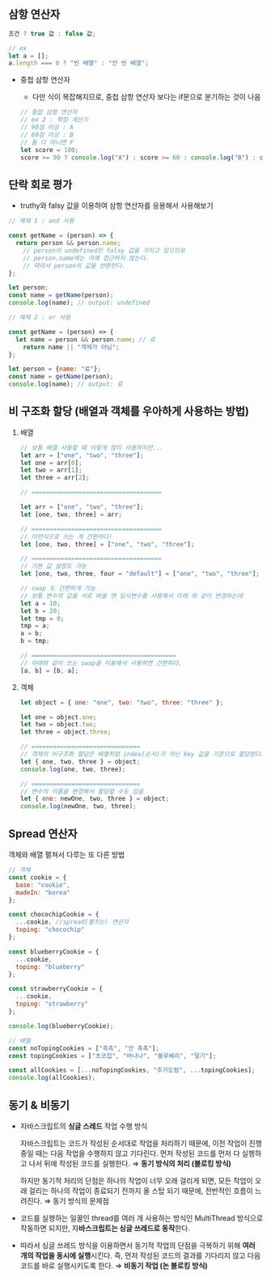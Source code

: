 ## 삼항 연산자

```jsx
조건 ? true 값 : false 값;

// ex
let a = [];
a.length === 0 ? "빈 배열" : "안 빈 배열";

```

- 중첩 삼항 연산자
    - 다만 식이 복잡해지므로, 중첩 삼항 연산자 보다는 if문으로 분기하는 것이 나음
    
    ```jsx
    // 중첩 삼항 연산자
    // ex 2 : 학점 계산기
    // 90점 이상 : A
    // 60점 이상 : B
    // 둘 다 아니면 F
    let score = 100;
    score >= 90 ? console.log("A") : score >= 60 : console.log("B") : console.log("F");
    ```
    

## 단락 회로 평가

- truthy와 falsy 값을 이용하여 삼항 연산자를 응용해서 사용해보기

```jsx
// 예제 1 : and 사용

const getName = (person) => {
  return person && person.name; 
	// person이 undefined인 falsy 값을 가지고 있으므로
	// person.name에는 아예 접근하지 않는다.
	// 따라서 person의 값을 반환한다.
};

let person;
const name = getName(person);
console.log(name); // output: undefined
```

```jsx
// 예제 2 : or 사용

const getName = (person) => {
  let name = person && person.name; // 료
	return name || "객체가 아님";
};

let person = {name: "료"};
const name = getName(person);
console.log(name); // output: 료
```

## 비 구조화 할당 (배열과 객체를 우아하게 사용하는 방법)

1. 배열
    
    ```jsx
    // 보통 배열 사용할 때 이렇게 많이 사용하지만...
    let arr = ["one", "two", "three"];
    let one = arr[0];
    let two = arr[1];
    let three = arr[2];
    
    // ====================================
    
    let arr = ["one", "two", "three"];
    let [one, two, three] = arr;
    
    // ====================================
    // 이런식으로 쓰는 게 간편하다!
    let [one, two, three] = ["one", "two", "three"];
    
    // ====================================
    // 기본 값 설정도 가능
    let [one, two, three, four = "default"] = ["one", "two", "three"];
    ```
    
    ```jsx
    // swap 도 간편하게 가능
    // 보통 변수의 값을 서로 바꿀 땐 임시변수를 사용해서 아래 와 같이 변경하는데
    let a = 10;
    let b = 20;
    let tmp = 0;
    tmp = a;
    a = b;
    b = tmp;
    
    // ========================================
    // 아래와 같이 쓰는 swap을 이용해서 사용하면 간편하다.
    [a, b] = [b, a];
    ```
    
2. 객체
    
    ```jsx
    let object = { one: "one", two: "two", three: "three" };
    
    let one = object.one;
    let two = object.two;
    let three = object.three;
    
    // ==============================
    // 객체의 비구조화 할당은 배열처럼 index(순서)가 아닌 key 값을 기준으로 할당한다.
    let { one, two, three } = object;
    console.log(one, two, three);
    
    // ==============================
    // 변수의 이름을 변경해서 할당할 수도 있음
    let { one: newOne, two, three } = object;
    console.log(newOne, two, three);
    ```
    

## Spread 연산자

객체와 배열 펼쳐서 다루는 또 다른 방법

```jsx
// 객체
const cookie = {
  base: "cookie",
  madeIn: "korea"
};

const chocochipCookie = {
  ...cookie, //spread(펼치는) 연산자
  toping: "chocochip"
};

const blueberryCookie = {
  ...cookie,
  toping: "blueberry"
};

const strawberryCookie = {
  ...cookie,
  toping: "strawberry"
};

console.log(blueberryCookie);
```

```jsx
// 배열
const noTopingCookies = ["촉촉", "안 촉촉"];
const topingCookies = ["초코칩", "바나나", "블루베리", "딸기"];

const allCookies = [...noTopingCookies, "추가도됨", ...topingCookies];
console.log(allCookies);
```

## 동기 & 비동기

- 자바스크립트의 **싱글 스레드** 작업 수행 방식
    
    자바스크립트는 코드가 작성된 순서대로 작업을 처리하기 때문에, 이전 작업이 진행 중일 때는 다음 작업을 수행하지 않고 기다린다. 먼저 작성된 코드를 먼저 다 실행하고 나서 뒤에 작성된 코드를 실행한다. ⇒ **동기 방식의 처리 (블로킹 방식)**
    
    하지만 동기적 처리의 단점은 하나의 작업이 너무 오래 걸리게 되면, 모든 작업이 오래 걸리는 하나의 작업이 종료되기 전까지 올 스탑 되기 때문에, 전반적인 흐름이 느려진다. ⇒ 동기 방식의 문제점
    
- 코드를 실행하는 일꿀인 thread를 여러 개 사용하는 방식인 MultiThread 방식으로 작동하면 되지만, 자**바스크립트는 싱글 쓰레드로 동작**한다.

- 따라서 싱글 쓰레드 방식을 이용하면서 동기적 작업의 단점을 극복하기 위해 **여러 개의 작업을 동시에 실행**시킨다. 즉, 먼저 작성된 코드의 결과를 기다리지 않고 다음 코드를 바로 실행시키도록 한다. ⇒ **비동기 작업 (논 블로킹 방식)**
